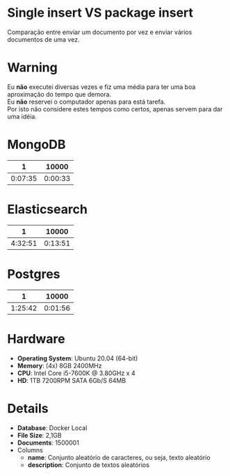 # Single insert VS package insert
Comparação entre enviar um documento por vez e enviar vários documentos de uma vez.  

# Warning
Eu **não** executei diversas vezes e fiz uma média para ter uma boa aproximação do tempo que demora.  
Eu **não** reservei o computador apenas para está tarefa.  
Por isto não considere estes tempos como certos, apenas servem para dar uma idéia.  

# MongoDB
| 1       | 10000   |
| ------- | ------- |
| 0:07:35 | 0:00:33 |

# Elasticsearch
| 1       | 10000   |
| ------- | ------- |
| 4:32:51 | 0:13:51 |

# Postgres
| 1       | 10000   |
| ------- | ------- |
| 1:25:42 | 0:01:56 |

# Hardware
* **Operating System**: Ubuntu 20.04 (64-bit)  
* **Memory**: (4x) 8GB 2400MHz  
* **CPU**: Intel Core i5-7600K @ 3.80GHz x 4  
* **HD**: 1TB 7200RPM SATA 6Gb/S 64MB  

# Details
* **Database**: Docker Local  
* **File Size**: 2,1GB  
* **Documents**: 1500001  
* Columns
  * **name**: Conjunto aleatório de caracteres, ou seja, texto aleatório  
  * **description**: Conjunto de textos aleatórios  